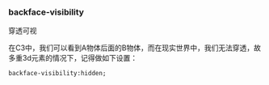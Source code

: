 ### backface-visibility

穿透可视

在C3中，我们可以看到A物体后面的B物体，而在现实世界中，我们无法穿透，故多重3d元素的情况下，记得做如下设置：

```
backface-visibility:hidden;
```